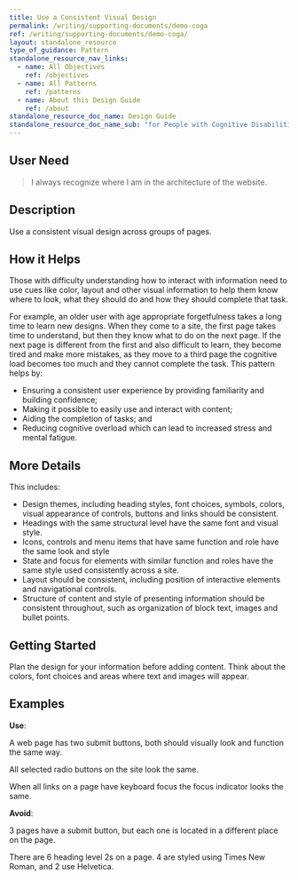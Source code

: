 ```yaml
---
title: Use a Consistent Visual Design
permalink: /writing/supporting-documents/demo-coga
ref: /writing/supporting-documents/demo-coga/
layout: standalone_resource
type_of_guidance: Pattern        
standalone_resource_nav_links:
  - name: All Objectives
    ref: /objectives
  - name: All Patterns
    ref: /patterns
  - name: About this Design Guide
    ref: /about
standalone_resource_doc_name: Design Guide
standalone_resource_doc_name_sub: "for People with Cognitive Disabilities and Learning Difficulties"
---
```


<h2>User Need</h2>

<blockquote>
    I always recognize where I am in the architecture of the website.
    </blockquote>

<h2>Description</h2>

<p>Use a consistent visual design across groups of pages.</p>
<section id="how-it-helps-1"><h2 class="coga-5" id="x4-1-3-3-how-it-helps">How it Helps<a class="self-link" aria-label="§" href="#how-it-helps-1"></a></h2>
          <p>
            Those with difficulty understanding how to interact with information
            need to use cues like color, layout and other visual information to
            help them know where to look, what they should do and how they
            should complete that task.
          </p>
          <p>
            For example, an older user with age appropriate forgetfulness takes
            a long time to learn new designs. When they come to a site, the
            first page takes time to understand, but then they know what to do
            on the next page. If the next page is different from the first and
            also difficult to learn, they become tired and make more mistakes,
            as they move to a third page the cognitive load becomes too much and
            they cannot complete the task. This pattern helps by:
          </p>
          <ul>
            <li>
              Ensuring a consistent user experience by providing familiarity and
              building confidence;
            </li>
            <li>Making it possible to easily use and interact with content; </li>
            <li>Aiding the completion of tasks; and </li>
			<li>Reducing cognitive overload which can lead to increased stress and mental fatigue.</li>
          </ul>
          </section>
<section id="more-details-1"><h2 class="coga-5" id="x4-1-3-4-more-details">More Details<a class="self-link" aria-label="§" href="#more-details-1"></a></h2>
<p>This includes:</p>
<ul>
  <li>
    Design themes, including heading styles, font choices, symbols,
    colors, visual appearance of controls, buttons and links should be
    consistent.
  </li>
  <li>
    Headings with the same structural level have the same font and
    visual style.
  </li>
  <li>
    Icons, controls and menu items that have same function and role
    have the same look and style
  </li>
  <li>
    State and focus for elements with similar function and roles have
    the same style used consistently across a site.
  </li>
  <li>
    Layout should be consistent, including position of interactive
    elements and navigational controls.
  </li>
  <li>
    Structure of content and style of presenting information should be
    consistent throughout, such as organization of block text, images
    and bullet points.
  </li>
</ul>
</section>
  <section id="getting-started-0"><h2 class="coga-5" id="x4-1-3-5-getting-started">Getting Started<a class="self-link" aria-label="§" href="#getting-started-0"></a></h2>
  <p>
    Plan the design for your information before adding content. Think
    about the colors, font choices and areas where text and images will
    appear.
  </p>

  </section>

  <section id="examples-0"><h2 class="coga-5" id="x4-1-3-6-examples">Examples<a class="self-link" aria-label="§" href="#examples-0"></a></h2>
  <p><strong>Use</strong>: </p>
  <p>
    A web page has two submit buttons, both should visually look and
    function the same way.
  </p>

  <p>All selected radio buttons on the site look the same.</p>
  <p>
    When all links on a page have keyboard focus the focus indicator
    looks the same.
  </p>
  <p><strong>Avoid</strong>: </p>
  <p>
    3 pages have a submit button, but each one is located in a different
    place on the page.
  </p>
  <p>
    There are 6 heading level 2s on a page. 4 are styled using Times New
    Roman, and 2 use Helvetica.
  </p>

  </section>